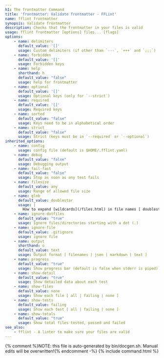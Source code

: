 ```yaml
---
h1: The frontmatter Command
title: 'frontmatter: Validate frontmatter - FFLint'
name: fflint frontmatter
synopsis: Validate frontmatter
description: Checks that the frontmatter in your files is valid
usage: fflint frontmatter [options] files... [flags]
options:
    - name: delimiters
      default_value: '[]'
      usage: Custom delimiters (if other than `---`, `+++` and `;;;`)
    - name: forbidden
      default_value: '[]'
      usage: Forbidden keys
    - name: help
      shorthand: h
      default_value: "false"
      usage: help for frontmatter
    - name: optional
      default_value: '[]'
      usage: Optional keys (only for `--strict`)
    - name: required
      default_value: '[]'
      usage: Required keys
    - name: sorted
      default_value: "false"
      usage: Keys need to be in alphabetical order
    - name: strict
      default_value: "false"
      usage: Strict (keys must be in `--required` or `--optional`)
inherited_options:
    - name: config
      usage: config file (default is $HOME/.fflint.yaml)
    - name: debug
      default_value: "false"
      usage: Debugging output
    - name: fail-fast
      default_value: "false"
      usage: Stop as soon as any test fails
    - name: filesize
      default_value: any
      usage: Range of allowed file size
    - name: glob
      default_value: doublestar
      usage: |
        How to expand [wildcards](/files.html) in file names [ doublestar | golang | none ]
    - name: ignore-dotfiles
      default_value: "true"
      usage: Ignore files/directories starting with a dot (.)
    - name: ignore-file
      default_value: .gitignore
      usage: ignore file
    - name: output
      shorthand: o
      default_value: text
      usage: Output format [ filenames | json | markdown | text ]
    - name: progress
      default_value: "true"
      usage: Show progress bar (default is false when stderr is piped)
    - name: show-detail
      default_value: "true"
      usage: Show detailed data about each test
    - name: show-files
      default_value: none
      usage: Show each file [ all | failing | none ]
    - name: show-tests
      default_value: failing
      usage: Show each test [ all | failing | none ]
    - name: show-totals
      default_value: "true"
      usage: Show total files tested, passed and failed
see_also:
    - fflint - A linter to make sure your files are valid
---
```

{% comment %}NOTE: this file is auto-generated by bin/docgen.sh.  Manual edits will be overwritten!{% endcomment -%}
{% include command.html %}
